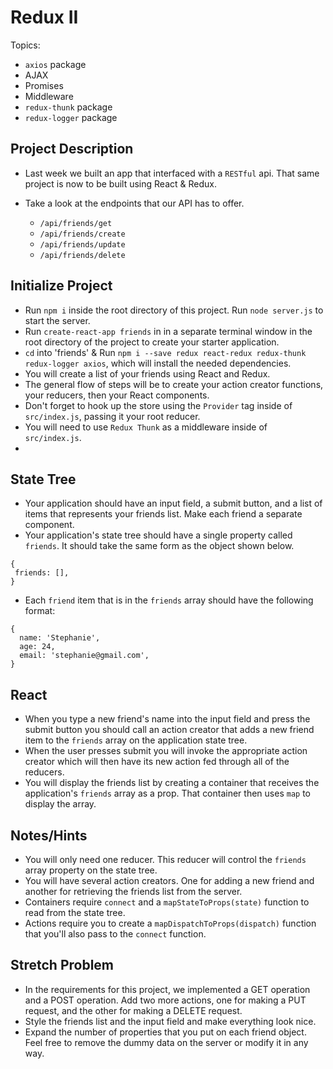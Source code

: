 # Redux II

Topics:

* `axios` package
* AJAX
* Promises
* Middleware
* `redux-thunk` package
* `redux-logger` package

## Project Description

* Last week we built an app that interfaced with a `RESTful` api. That same project is now to be built using React & Redux.
* Take a look at the endpoints that our API has to offer.

  * `/api/friends/get`
  * `/api/friends/create`
  * `/api/friends/update`
  * `/api/friends/delete`

## Initialize Project

* Run `npm i` inside the root directory of this project. Run `node server.js` to start the server.
* Run `create-react-app friends` in in a separate terminal window in the root directory of the project to create your starter application.
* `cd` into 'friends' & Run `npm i --save redux react-redux redux-thunk redux-logger axios`, which will install the needed dependencies.
* You will create a list of your friends using React and Redux.
* The general flow of steps will be to create your action creator functions, your reducers, then your React components.
* Don't forget to hook up the store using the `Provider` tag inside of `src/index.js`, passing it your root reducer.
* You will need to use `Redux Thunk` as a middleware inside of `src/index.js`.
*

## State Tree

* Your application should have an input field, a submit button, and a list of items that represents your friends list. Make each friend a separate component.
* Your application's state tree should have a single property called `friends`. It should take the same form as the object shown below.

```
{
 friends: [],
}
```

* Each `friend` item that is in the `friends` array should have the following format:

```
{
  name: 'Stephanie',
  age: 24,
  email: 'stephanie@gmail.com',
}
```

## React

* When you type a new friend's name into the input field and press the submit button you should call an action creator that adds a new friend item to the `friends` array on the application state tree.
* When the user presses submit you will invoke the appropriate action creator which will then have its new action fed through all of the reducers.
* You will display the friends list by creating a container that receives the application's `friends` array as a prop. That container then uses `map` to display the array.

## Notes/Hints

* You will only need one reducer. This reducer will control the `friends` array property on the state tree.
* You will have several action creators. One for adding a new friend and another for retrieving the friends list from the server.
* Containers require `connect` and a `mapStateToProps(state)` function to read from the state tree.
* Actions require you to create a `mapDispatchToProps(dispatch)` function that you'll also pass to the `connect` function.

## Stretch Problem

* In the requirements for this project, we implemented a GET operation and a POST operation. Add two more actions, one for making a PUT request, and the other for making a DELETE request.
* Style the friends list and the input field and make everything look nice.
* Expand the number of properties that you put on each friend object. Feel free to remove the dummy data on the server or modify it in any way.
